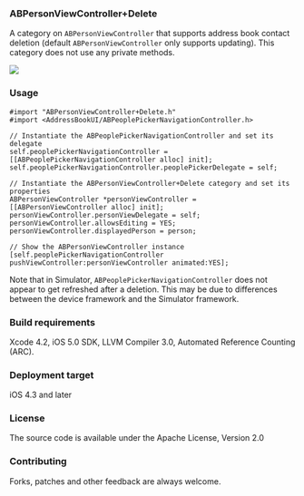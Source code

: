 ### ABPersonViewController+Delete
A category on `ABPersonViewController` that supports address book contact deletion (default `ABPersonViewController` only supports updating). This category does not use any private methods.

![](http://i.imgur.com/Edf6Zle.png)

### Usage
    #import "ABPersonViewController+Delete.h"
    #import <AddressBookUI/ABPeoplePickerNavigationController.h>
    
    // Instantiate the ABPeoplePickerNavigationController and set its delegate
    self.peoplePickerNavigationController = [[ABPeoplePickerNavigationController alloc] init];
    self.peoplePickerNavigationController.peoplePickerDelegate = self;

    // Instantiate the ABPersonViewController+Delete category and set its properties
    ABPersonViewController *personViewController = [[ABPersonViewController alloc] init];
    personViewController.personViewDelegate = self;
    personViewController.allowsEditing = YES;
    personViewController.displayedPerson = person;

    // Show the ABPersonViewController instance
    [self.peoplePickerNavigationController pushViewController:personViewController animated:YES];

Note that in Simulator, `ABPeoplePickerNavigationController` does not appear to get refreshed after a deletion. This may be due to differences between the device framework and the Simulator framework.

### Build requirements
Xcode 4.2, iOS 5.0 SDK, LLVM Compiler 3.0, Automated Reference Counting (ARC).

### Deployment target
iOS 4.3 and later

### License
The source code is available under the Apache License, Version 2.0

### Contributing
Forks, patches and other feedback are always welcome.
